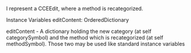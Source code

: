 I represent a CCEEdit, where a method is recategorized.

Instance Variables
	editContent: OrderedDictionary
	
editContent
	- A dictionary holding the new category (at self categorySymbol) and the method which is recategorized (at self methodSymbol). Those two may be used like standard instance variables 
	
	